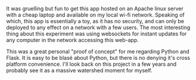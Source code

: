 It was gruelling but fun to get this app hosted on an Apache linux server with a cheap laptop and available on my local wi-fi network. Speaking of which, this app is essentially a toy, as it has no security, and can only be deployed to any effect on a network with a few users. The most interesting thing about this experiment was using websockets for instant updates for any computer in the network accessing this web-app. 

This was a great personal "proof of concept" for me regarding Python and Flask. It is easy to be blasé about Python, but there is no denying it's cross platform convenience. I'll look back on this project in a few years and probably see it as a massive watershed moment for myself. 

